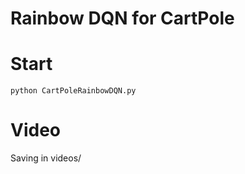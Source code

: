 # Rainbow DQN for CartPole

# Start

```python CartPoleRainbowDQN.py```

# Video

Saving in videos/
